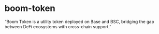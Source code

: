 # boom-token
“Boom Token is a utility token deployed on Base and BSC, bridging the gap between DeFi ecosystems with cross-chain support.”
